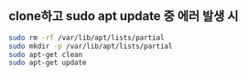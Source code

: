 ## clone하고 sudo apt update 중 에러 발생 시

```bash
sudo rm -rf /var/lib/apt/lists/partial
sudo mkdir -p /var/lib/apt/lists/partial
sudo apt-get clean
sudo apt-get update

```
